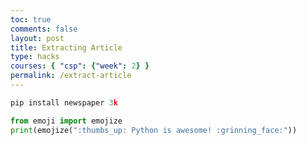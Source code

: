 ```yaml
---
toc: true
comments: false
layout: post
title: Extracting Article
type: hacks
courses: { "csp": {"week": 2} }
permalink: /extract-article
---
```


```python
pip install newspaper 3k

```

```python
from emoji import emojize 
print(emojize(":thumbs_up: Python is awesome! :grinning_face:"))
```
